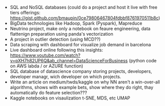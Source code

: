 - SQL and NoSQL databases (could do a project and host it live with free tiers offerings: https://gist.github.com/bmaupin/0ce79806467804fdbbf8761970511b8c)
- BigData technologies like Hadoop, Spark (Pyspark), Mapreduce
- Neutrino project, make only a notebook on feaure engineering, data flattenign preparation using panda's vectorization
- A project in outlier detection (using MCD??)
- Data scraping with dashboard for visualize job demand in barcelona
- Live dashboard online following this insights: https://www.youtube.com/watch?v=pXH7h82UP6Q&ab_channel=DataScienceForBusiness (python code on AWS labda / or AZURE function)
- SQL database of datascience company storing projects, developers, developer managr, wich developer on which projects.
- Write an article on medium/twds/kaggle on why NN aren't a win-over-all algorithms, shows with example bets, show where they do right, thay automatically do feature selection???
- Kaggle notebooks on visaulization t-SNE, MDS, etc UMAP
